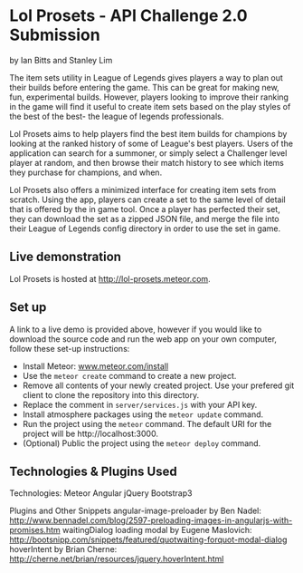# Lol Prosets - API Challenge 2.0 Submission
by Ian Bitts and Stanley Lim

The item sets utility in League of Legends gives players a way to plan out their builds before entering the game.
This can be great for making new, fun, experimental builds. However, players looking to improve their ranking in 
the game will find it useful to create item sets based on the play styles of the best of the best- the league of legends
professionals.

Lol Prosets aims to help players find the best item builds for champions by looking at the ranked history of some of League's
best players. Users of the application can search for a summoner, or simply select a Challenger level player at random, and
then browse their match history to see which items they purchase for champions, and when.

Lol Prosets also offers a minimized interface for creating item sets from scratch. Using the app, players can create a set to
the same level of detail that is offered by the in game tool. Once a player has perfected their set, they can download the set
as a zipped JSON file, and merge the file into their League of Legends config directory in order to use the set in game.

## Live demonstration
Lol Prosets is hosted at http://lol-prosets.meteor.com. 

## Set up
A link to a live demo is provided above, however if you would like to download the source code and run the web app on your
own computer, follow these set-up instructions:

+ Install Meteor: www.meteor.com/install
+ Use the ```meteor create``` command to create a new project.
+ Remove all contents of your newly created project. Use your prefered git client to clone the repository into this directory.
+ Replace the comment in ```server/services.js``` with your API key.
+ Install atmosphere packages using the ```meteor update``` command.
+ Run the project using the ```meteor``` command. The default URI for the project will be http://localhost:3000.
+ (Optional) Public the project using the ```meteor deploy``` command.

## Technologies & Plugins Used
Technologies:
Meteor
Angular
jQuery
Bootstrap3

Plugins and Other Snippets
angular-image-preloader by Ben Nadel: 
http://www.bennadel.com/blog/2597-preloading-images-in-angularjs-with-promises.htm
waitingDialog loading modal by Eugene Maslovich:
http://bootsnipp.com/snippets/featured/quotwaiting-forquot-modal-dialog
hoverIntent by Brian Cherne: 
http://cherne.net/brian/resources/jquery.hoverIntent.html
